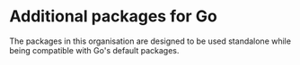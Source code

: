 # Additional packages for Go 

The packages in this organisation are designed to be used standalone while being compatible with Go's default packages.
